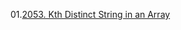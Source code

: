 
01.[2053. Kth Distinct String in an Array](https://leetcode.com/problems/kth-distinct-string-in-an-array/description/)
